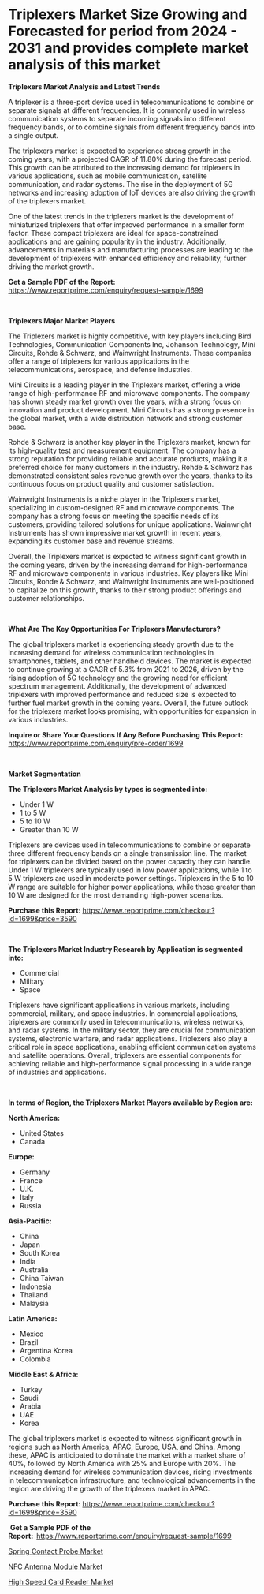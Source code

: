 <p><h1>Triplexers Market Size Growing and Forecasted for period from 2024 - 2031 and provides complete market analysis of this market</h1></p><p><strong>Triplexers Market Analysis and Latest Trends</strong></p>
<p><p>A triplexer is a three-port device used in telecommunications to combine or separate signals at different frequencies. It is commonly used in wireless communication systems to separate incoming signals into different frequency bands, or to combine signals from different frequency bands into a single output.</p><p>The triplexers market is expected to experience strong growth in the coming years, with a projected CAGR of 11.80% during the forecast period. This growth can be attributed to the increasing demand for triplexers in various applications, such as mobile communication, satellite communication, and radar systems. The rise in the deployment of 5G networks and increasing adoption of IoT devices are also driving the growth of the triplexers market.</p><p>One of the latest trends in the triplexers market is the development of miniaturized triplexers that offer improved performance in a smaller form factor. These compact triplexers are ideal for space-constrained applications and are gaining popularity in the industry. Additionally, advancements in materials and manufacturing processes are leading to the development of triplexers with enhanced efficiency and reliability, further driving the market growth.</p></p>
<p><strong>Get a Sample PDF of the Report:&nbsp;</strong> <a href="https://www.reportprime.com/enquiry/request-sample/1699">https://www.reportprime.com/enquiry/request-sample/1699</a></p>
<p>&nbsp;</p>
<p><strong>Triplexers Major Market Players</strong></p>
<p><p>The Triplexers market is highly competitive, with key players including Bird Technologies, Communication Components Inc, Johanson Technology, Mini Circuits, Rohde & Schwarz, and Wainwright Instruments. These companies offer a range of triplexers for various applications in the telecommunications, aerospace, and defense industries.</p><p>Mini Circuits is a leading player in the Triplexers market, offering a wide range of high-performance RF and microwave components. The company has shown steady market growth over the years, with a strong focus on innovation and product development. Mini Circuits has a strong presence in the global market, with a wide distribution network and strong customer base.</p><p>Rohde & Schwarz is another key player in the Triplexers market, known for its high-quality test and measurement equipment. The company has a strong reputation for providing reliable and accurate products, making it a preferred choice for many customers in the industry. Rohde & Schwarz has demonstrated consistent sales revenue growth over the years, thanks to its continuous focus on product quality and customer satisfaction.</p><p>Wainwright Instruments is a niche player in the Triplexers market, specializing in custom-designed RF and microwave components. The company has a strong focus on meeting the specific needs of its customers, providing tailored solutions for unique applications. Wainwright Instruments has shown impressive market growth in recent years, expanding its customer base and revenue streams.</p><p>Overall, the Triplexers market is expected to witness significant growth in the coming years, driven by the increasing demand for high-performance RF and microwave components in various industries. Key players like Mini Circuits, Rohde & Schwarz, and Wainwright Instruments are well-positioned to capitalize on this growth, thanks to their strong product offerings and customer relationships.</p></p>
<p>&nbsp;</p>
<p><strong>What Are The Key Opportunities For Triplexers Manufacturers?</strong></p>
<p><p>The global triplexers market is experiencing steady growth due to the increasing demand for wireless communication technologies in smartphones, tablets, and other handheld devices. The market is expected to continue growing at a CAGR of 5.3% from 2021 to 2026, driven by the rising adoption of 5G technology and the growing need for efficient spectrum management. Additionally, the development of advanced triplexers with improved performance and reduced size is expected to further fuel market growth in the coming years. Overall, the future outlook for the triplexers market looks promising, with opportunities for expansion in various industries.</p></p>
<p><strong>Inquire or Share Your Questions If Any Before Purchasing This Report:</strong> <a href="https://www.reportprime.com/enquiry/pre-order/1699">https://www.reportprime.com/enquiry/pre-order/1699</a></p>
<p>&nbsp;</p>
<p><strong>Market Segmentation</strong></p>
<p><strong>The Triplexers Market Analysis by types is segmented into:</strong></p>
<p><ul><li>Under 1 W</li><li>1 to 5 W</li><li>5 to 10 W</li><li>Greater than 10 W</li></ul></p>
<p><p>Triplexers are devices used in telecommunications to combine or separate three different frequency bands on a single transmission line. The market for triplexers can be divided based on the power capacity they can handle. Under 1 W triplexers are typically used in low power applications, while 1 to 5 W triplexers are used in moderate power settings. Triplexers in the 5 to 10 W range are suitable for higher power applications, while those greater than 10 W are designed for the most demanding high-power scenarios.</p></p>
<p><strong>Purchase this Report:&nbsp;</strong><a href="https://www.reportprime.com/checkout?id=1699&price=3590">https://www.reportprime.com/checkout?id=1699&price=3590</a></p>
<p>&nbsp;</p>
<p><strong>The Triplexers Market Industry Research by Application is segmented into:</strong></p>
<p><ul><li>Commercial</li><li>Military</li><li>Space</li></ul></p>
<p><p>Triplexers have significant applications in various markets, including commercial, military, and space industries. In commercial applications, triplexers are commonly used in telecommunications, wireless networks, and radar systems. In the military sector, they are crucial for communication systems, electronic warfare, and radar applications. Triplexers also play a critical role in space applications, enabling efficient communication systems and satellite operations. Overall, triplexers are essential components for achieving reliable and high-performance signal processing in a wide range of industries and applications.</p></p>
<p>&nbsp;</p>
<p><strong>In terms of Region, the Triplexers Market Players available by Region are:</strong></p>
<p>
    <p> <strong> North America: </strong>
        <ul>
            <li>United States</li>
            <li>Canada</li>
        </ul>
        </p> 
    <p> <strong> Europe: </strong>
        <ul>
            <li>Germany</li>
            <li>France</li>
            <li>U.K.</li>
            <li>Italy</li>
            <li>Russia</li>
        </ul>
        </p> 
    <p> <strong> Asia-Pacific: </strong>
        <ul>
            <li>China</li>
            <li>Japan</li>
            <li>South Korea</li>
            <li>India</li>
            <li>Australia</li>
            <li>China Taiwan</li>
            <li>Indonesia</li>
            <li>Thailand</li>
            <li>Malaysia</li>
        </ul>
        </p> 
    <p> <strong> Latin America: </strong>
        <ul>
            <li>Mexico</li>
            <li>Brazil</li>
            <li>Argentina Korea</li>
            <li>Colombia</li>
        </ul>
        </p> 
    <p> <strong> Middle East & Africa: </strong>
        <ul>
            <li>Turkey</li>
            <li>Saudi</li>
            <li>Arabia</li>
            <li>UAE</li>
            <li>Korea</li>
        </ul>
    </p>
    </p>
<p><p>The global triplexers market is expected to witness significant growth in regions such as North America, APAC, Europe, USA, and China. Among these, APAC is anticipated to dominate the market with a market share of 40%, followed by North America with 25% and Europe with 20%. The increasing demand for wireless communication devices, rising investments in telecommunication infrastructure, and technological advancements in the region are driving the growth of the triplexers market in APAC.</p></p>
<p><strong>Purchase this Report: </strong><a href="https://www.reportprime.com/checkout?id=1699&price=3590">https://www.reportprime.com/checkout?id=1699&price=3590</a></p>
<p>&nbsp;<strong>Get a Sample PDF of the Report:&nbsp;&nbsp;</strong><a href="https://www.reportprime.com/enquiry/request-sample/1699">https://www.reportprime.com/enquiry/request-sample/1699</a></p>
<p><strong></strong></p>
<p><p><a href="https://github.com/edytherolanlouisejk1miz0wig/Market-Research-Report-List-1/blob/main/spring-contact-probe-market.md">Spring Contact Probe Market</a></p><p><a href="https://github.com/RoccoManning/Market-Research-Report-List-4/blob/main/nfc-antenna-module-market.md">NFC Antenna Module Market</a></p><p><a href="https://github.com/gulaimolin/Market-Research-Report-List-3/blob/main/high-speed-card-reader-market.md">High Speed Card Reader Market</a></p></p>